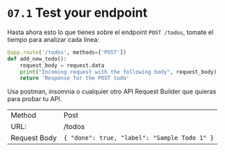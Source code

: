 # `07.1` Test your endpoint

Hasta ahora esto lo que tienes sobre el endpoint `POST /todos`, tomate el tiempo para analizar cada línea:

```python
@app.route('/todos', methods=['POST'])
def add_new_todo():
    request_body = request.data
    print("Incoming request with the following body", request_body)
    return 'Response for the POST todo'
```

Usa postman, insomnia o cualquier otro API Request Builder que quieras para probar tu API.

|  |  |
| ------ | -------- |
| Method | Post |
| URL: | /todos |
| Request Body | `{ "done": true, "label": "Sample Todo 1" }` |
